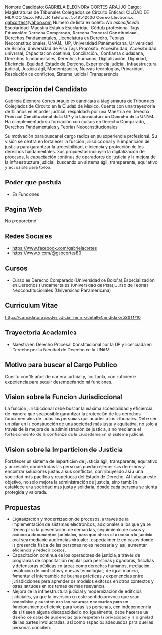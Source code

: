 Nombre Candidato: GABRIELA ELEONORA CORTES ARAUJO
Cargo: Magistraturas de Tribunales Colegiados de Circuito
Entidad: CIUDAD DE MEXICO
Sexo: MUJER
Telefono: 5519512066
Correo Electronico: gabcortes@yahoo.com
Numero de lista en boleta: *No especificado*
Escolaridad: Maestría
Estatus Escolaridad: Cédula profesional
Tags Educación: Derecho Comparado, Derecho Procesal Constitucional, Derechos Fundamentales, Licenciatura en Derecho, Teorías Neoconstitucionales, UNAM., UP, Universidad Panamericana, Universidad de Boloña, Universidad de Pisa
Tags Propósito: Accesibilidad, Accesibilidad universal, Capacitación continua, Conciliación., Confianza ciudadana, Derechos fundamentales, Derechos humanos, Digitalización, Dignidad, Eficiencia, Equidad, Estado de Derecho, Experiencia judicial, Infraestructura judicial, Justicia ágil, Modernización, Nuevas tecnologías, Privacidad, Resolución de conflictos, Sistema judicial, Transparencia


## Descripción del Candidato 

Gabriela Eleonora Cortes Araujo es candidata a Magistratura de Tribunales Colegiados de Circuito en la Ciudad de México. Cuenta con una trayectoria de 15 años en el poder judicial, respaldada por una Maestría en Derecho Procesal Constitucional de la UP y la Licenciatura en Derecho de la UNAM. Ha complementado su formación con cursos en Derecho Comparado, Derechos Fundamentales y Teorías Neoconstitucionales.

Su motivación para buscar el cargo radica en su experiencia profesional. Su visión se centra en fortalecer la función jurisdiccional y la impartición de justicia para garantizar la accesibilidad, eficiencia y protección de los derechos fundamentales. Sus propuestas incluyen la digitalización de procesos, la capacitación continua de operadores de justicia y la mejora de la infraestructura judicial, buscando un sistema ágil, transparente, equitativo y accesible para todos.


## Poder que postula

- En Funciones


## Pagina Web

No proporcionó


## Redes Sociales

- https://www.facebook.com/gabrielacortes
- https://www.x.com/@gabcortes80


## Cursos

- Curso en Derecho Comparado (Universidad de Boloña),Especialización en Derechos Fundamentales (Universidad de Pisa),Curso de Teorías Neoconstitucionales (Universidad Panamericana)


## Curriculum Vitae

https://candidaturaspoderjudicial.ine.mx/detalleCandidato/52914/10


## Trayectoria Academica

- Maestra en Derecho Procesal Constitucional por la UP y licenciada en Derecho por la Facultad de Derecho de la UNAM


## Motivo para buscar el Cargo Publico

Cuento con 15 años de carrera judicial y, por tanto, con suficiente experiencia para seguir desempeñando mi funciones.


## Vision sobre la Funcion Jurisdiccional

La función jurisdiccional debe buscar la máxima accesibilidad y eficiencia, de manera que sea posible garantizar la protección de los derechos fundamentales de todas las personas que acuden a los tribunales. Debe ser un pilar en la construcción de una sociedad más justa y equitativa, no solo a través de la mejora de la administración de justicia, sino mediante el fortalecimiento de la confianza de la ciudadanía en el sistema judicial.


## Vision sobre la Imparticion de Justicia

Fortalecer un sistema de impartición de justicia ágil, transparente, equitativo y accesible, donde todas las personas puedan ejercer sus derechos y encontrar soluciones justas a sus conflictos, contribuyendo así a una sociedad más pacífica y respetuosa del Estado de Derecho. Al trabajar este objetivo, no solo mejora la administración de justicia, sino también establece una sociedad más justa y solidaria, donde cada persona se sienta protegida y valorada.


## Propuestas

- Digitalización y modernización de procesos, a través de la implementación de sistemas electrónicos, adicionales a los que ya se tienen para la presentación de demandas, seguimiento de casos y acceso a documentos judiciales, para que ahora el acceso a la justicia oral sea mediante audiencias virtuales, especialmente en casos donde la presencia física de las personas no es necesaria y, así, aumentar eficiencia y reducir costos.
- Capacitación continua de los operadores de justicia, a través de programas de capacitación regular para personas juzgadoras, fiscalías y defensoras públicas en áreas como derechos humanos, mediación, resolución de conflictos y nuevas tecnologías; de igual manera, fomentar el intercambio de buenas prácticas y experiencias entre jurisdicciones para aprender de modelos exitosos en otros contextos y otras latitudes en los temas de más relevancia.
- Mejora de la infraestructura judicial y modernización de edificios judiciales, ya que la inversión en este sentido provoca que sean accesibles y cuenten con los recursos necesarios para un funcionamiento eficiente para todas las personas, con independencia de si tienen alguna discapacidad o no. Igualmente, debe hacerse un diseño de salas de audiencias que respeten la privacidad y la dignidad de las partes involucradas, así como espacios adecuados para que las personas concilien.

